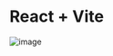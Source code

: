 # React + Vite


![image](https://github.com/user-attachments/assets/69c4e871-8cfb-4d9d-80e8-331160719de2)

